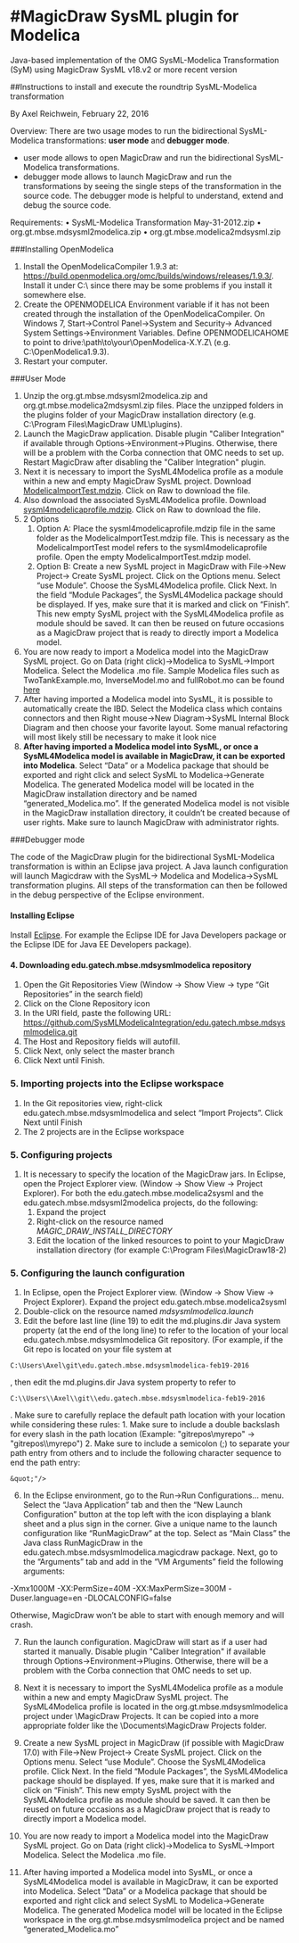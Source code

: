 #MagicDraw SysML plugin for Modelica
===============================

Java-based implementation of the OMG SysML-Modelica Transformation (SyM) using MagicDraw SysML v18.v2 or more recent version


##Instructions to install and execute the roundtrip SysML-Modelica transformation

By Axel Reichwein, February 22, 2016

Overview: There are two usage modes to run the bidirectional SysML-Modelica transformations: **user mode** and **debugger mode**. 
- user mode allows to open MagicDraw and run the bidirectional SysML-Modelica transformations. 
- debugger mode allows to launch MagicDraw and run the transformations by seeing the single steps of the transformation in the source code. The debugger mode is helpful to understand, extend and debug the source code.

Requirements: 
•	SysML-Modelica Transformation May-31-2012.zip 
•	org.gt.mbse.mdsysml2modelica.zip 
•	org.gt.mbse.modelica2mdsysml.zip 


###Installing OpenModelica

1. Install the OpenModelicaCompiler 1.9.3 at: https://build.openmodelica.org/omc/builds/windows/releases/1.9.3/. Install it under C:\ since there may be some problems if you install it somewhere else.
2. Create the OPENMODELICA Environment variable if it has not been created through the installation of the OpenModelicaCompiler. On Windows 7, Start->Control Panel->System and Security-> Advanced System Settings->Environment Variables. Define OPENMODELICAHOME to point to drive:\path\to\your\OpenModelica-X.Y.Z\ (e.g. C:\OpenModelica1.9.3\). 
3. Restart your computer.


###User Mode

1.	Unzip the org.gt.mbse.mdsysml2modelica.zip and org.gt.mbse.modelica2mdsysml.zip files. Place the unzipped folders in the plugins folder of your MagicDraw installation directory (e.g. C:\Program Files\MagicDraw UML\plugins).
2.	Launch the MagicDraw application. Disable plugin "Caliber Integration" if available through Options->Environment->Plugins. Otherwise, there will be a problem with the Corba connection that OMC needs to set up. Restart MagicDraw after disabling the "Caliber Integration" plugin.
3.	Next it is necessary to import the SysML4Modelica profile as a module within a new and empty MagicDraw SysML project. Download  [ModelicaImportTest.mdzip](/edu.gatech.mbse.mdsysml2modelica/MagicDraw%20Projects/ModelicaImportTest.mdzip). Click on Raw to download the file.
4.	Also download the associated SysML4Modelica profile. Download  [sysml4modelicaprofile.mdzip](/edu.gatech.mbse.mdsysml2modelica/MagicDraw%20Projects/sysml4modelicaprofile.mdzip). Click on Raw to download the file. 
5.	2 Options
	1. Option A: Place the sysml4modelicaprofile.mdzip file in the same folder as the ModelicaImportTest.mdzip file. This is necessary as the ModelicaImportTest model refers to the sysml4modelicaprofile profile. Open the empty ModelicaImportTest.mdzip model. 
	2. Option B: Create a new SysML project in MagicDraw with File->New Project-> Create SysML project. Click on the Options menu. Select “use Module”. Choose the SysML4Modelica profile. Click Next. In the field “Module Packages”, the SysML4Modelica package should be displayed. If yes, make sure that it is marked and click on “Finish”. This new empty SysML project with the SysML4Modelica profile as module should be saved. It can then be reused on future occasions as a MagicDraw project that is ready to directly import a Modelica model.
6. You are now ready to import a Modelica model into the MagicDraw SysML project. Go on Data (right click)->Modelica to SysML->Import Modelica. Select the Modelica .mo file. Sample Modelica files such as TwoTankExample.mo, InverseModel.mo and fullRobot.mo can be found [here](/edu.gatech.mbse.mdsysml2modelica/Modelica%20models)
7. After having imported a Modelica model into SysML, it is possible to automatically create the IBD. Select the Modelica class which contains connectors and then Right mouse->New Diagram->SysML Internal Block Diagram and then choose your favorite layout. Some manual refactoring will most likely still be necessary to make it look nice
8. **After having imported a Modelica model into SysML, or once a SysML4Modelica model is available in MagicDraw, it can be exported into Modelica**. Select “Data” or a Modelica package that should be exported and right click and select SysML to Modelica->Generate Modelica. The generated Modelica model will be located in the MagicDraw installation directory and be named “generated_Modelica.mo”. If the generated Modelica model is not visible in the MagicDraw installation directory, it couldn’t be created because of user rights. Make sure to launch MagicDraw with administrator rights. 




###Debugger mode 

The code of the MagicDraw plugin for the bidirectional SysML-Modelica transformation is within an Eclipse java project. A Java launch configuration will launch Magicdraw with the SysML-> Modelica and Modelica->SysML transformation plugins. All steps of the transformation can then be followed in the debug perspective of the Eclipse environment. 

#### Installing Eclipse

Install [Eclipse](http://www.eclipse.org/downloads/). For example the Eclipse IDE for Java Developers package or the 
Eclipse IDE for Java EE Developers package).


#### 4.	Downloading edu.gatech.mbse.mdsysmlmodelica repository 

1.	Open the Git Repositories View (Window -> Show View -> type “Git Repositories” in the search field)
2.	Click on the Clone Repository icon  
3.	In the URI field, paste the following URL: https://github.com/SysMLModelicaIntegration/edu.gatech.mbse.mdsysmlmodelica.git 
4.	The Host and Repository fields will autofill. 
5.	Click Next, only select the master branch
6.	Click Next until Finish.


### 5.	Importing projects into the Eclipse workspace

1.	In the Git repositories view, right-click edu.gatech.mbse.mdsysmlmodelica and select “Import Projects”. Click Next until Finish
2.	The 2 projects are in the Eclipse workspace

### 5.	Configuring projects 

1. It is necessary to specify the location of the MagicDraw jars. In Eclipse, open the Project Explorer view. (Window → Show View → Project Explorer). For both the edu.gatech.mbse.modelica2sysml and the edu.gatech.mbse.mdsysml2modelica projects, do the following:
	1. Expand the project
	2. Right-click on the resource named *MAGIC_DRAW_INSTALL_DIRECTORY*
	3. Edit the location of the linked resources to point to your MagicDraw installation directory (for example C:\Program Files\MagicDraw18-2)

### 5.	Configuring the launch configuration 

1. In Eclipse, open the Project Explorer view. (Window → Show View → Project Explorer). Expand the project edu.gatech.mbse.modelica2sysml
2. Double-click on the resource named *mdsysmlmodelica.launch*
3. Edit the before last line (line 19) to edit the md.plugins.dir Java system property (at the end of the long line) to refer to the location of your local edu.gatech.mbse.mdsysmlmodelica Git repository. (For example, if the Git repo is located on your file system at
 ```text 
C:\Users\Axel\git\edu.gatech.mbse.mdsysmlmodelica-feb19-2016
```
, then edit the md.plugins.dir Java system property to refer to 
 ```text 
C:\\Users\\Axel\\git\\edu.gatech.mbse.mdsysmlmodelica-feb19-2016
```
. Make sure to carefully replace the default path location with your location while considering these rules:
	1. Make sure to include a double backslash for every slash in the path location (Example: "gitrepos\myrepo" -> "gitrepos\\\\myrepo")
	2. Make sure to include a semicolon (;) to separate your path entry from others and to include the following character sequence to end the path entry: 
 ```text
&quot;"/>
```


 

6.	In the Eclipse environment, go to the Run->Run Configurations… menu. Select the “Java Application” tab and then the “New Launch Configuration” button at the top left with the icon displaying a blank sheet and a plus sign in the corner. Give a unique name to the launch configuration like “RunMagicDraw” at the top. Select as “Main Class” the Java class RunMagicDraw in the edu.gatech.mbse.mdsysmlmodelica.magicdraw package. Next, go to the “Arguments” tab and add in the “VM Arguments” field the following arguments: 

-Xmx1000M -XX:PermSize=40M -XX:MaxPermSize=300M -Duser.language\=en -DLOCALCONFIG\=false

Otherwise, MagicDraw won’t be able to start with enough memory and will crash.
 	   		  
7.	Run the launch configuration. MagicDraw will start as if a user had started it manually. Disable plugin "Caliber Integration" if available through Options->Environment->Plugins. Otherwise, there will be a problem with the Corba connection that OMC needs to set up.
 
8.	Next it is necessary to import the SysML4Modelica profile as a module within a new and empty MagicDraw SysML project. The SysML4Modelica profile is located in the org.gt.mbse.mdsysmlmodelica project under \MagicDraw Projects. It can be copied into a more appropriate folder like the \Documents\MagicDraw Projects folder.


9.	Create a new SysML project in MagicDraw (if possible with MagicDraw 17.0) with File->New Project-> Create SysML project. Click on the Options menu. Select “use Module”. Choose the SysML4Modelica profile. Click Next. In the field “Module Packages”, the SysML4Modelica package should be displayed. If yes, make sure that it is marked and click on “Finish”. This new empty SysML project with the SysML4Modelica profile as module should be saved. It can then be reused on future occasions as a MagicDraw project that is ready to directly import a Modelica model.
 	 	 

10.	You are now ready to import a Modelica model into the MagicDraw SysML project. Go on Data (right click)->Modelica to SysML->Import Modelica. Select the Modelica .mo file. 

 	 	 


11.	After having imported a Modelica model into SysML, or once a SysML4Modelica model is available in MagicDraw, it can be exported into Modelica. Select “Data” or a Modelica package that should be exported and right click and select SysML to Modelica->Generate Modelica. The generated Modelica model will be located in the Eclipse workspace in the org.gt.mbse.mdsysmlmodelica project and be named “generated_Modelica.mo”
 


